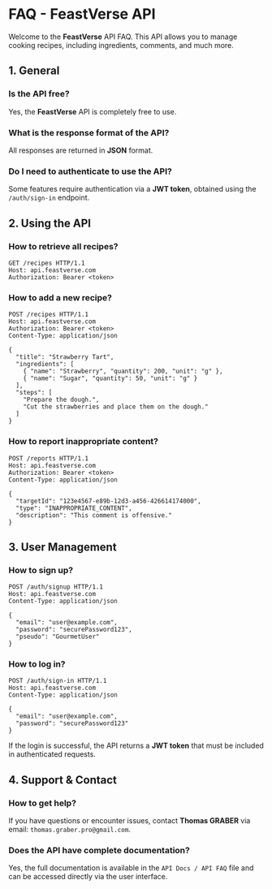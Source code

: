 # FAQ - FeastVerse API

Welcome to the **FeastVerse** API FAQ. This API allows you to manage cooking recipes, including ingredients, comments, and much more.

## 1. General

### Is the API free?
Yes, the **FeastVerse** API is completely free to use.

### What is the response format of the API?
All responses are returned in **JSON** format.

### Do I need to authenticate to use the API?
Some features require authentication via a **JWT token**, obtained using the `/auth/sign-in` endpoint.

## 2. Using the API

### How to retrieve all recipes?

```http
GET /recipes HTTP/1.1
Host: api.feastverse.com
Authorization: Bearer <token>
```

### How to add a new recipe?

```http
POST /recipes HTTP/1.1
Host: api.feastverse.com
Authorization: Bearer <token>
Content-Type: application/json

{
  "title": "Strawberry Tart",
  "ingredients": [
    { "name": "Strawberry", "quantity": 200, "unit": "g" },
    { "name": "Sugar", "quantity": 50, "unit": "g" }
  ],
  "steps": [
    "Prepare the dough.",
    "Cut the strawberries and place them on the dough."
  ]
}
```

### How to report inappropriate content?

```http
POST /reports HTTP/1.1
Host: api.feastverse.com
Authorization: Bearer <token>
Content-Type: application/json

{
  "targetId": "123e4567-e89b-12d3-a456-426614174000",
  "type": "INAPPROPRIATE_CONTENT",
  "description": "This comment is offensive."
}
```

## 3. User Management

### How to sign up?

```http
POST /auth/signup HTTP/1.1
Host: api.feastverse.com
Content-Type: application/json

{
  "email": "user@example.com",
  "password": "securePassword123",
  "pseudo": "GourmetUser"
}
```

### How to log in?

```http
POST /auth/sign-in HTTP/1.1
Host: api.feastverse.com
Content-Type: application/json

{
  "email": "user@example.com",
  "password": "securePassword123"
}
```

If the login is successful, the API returns a **JWT token** that must be included in authenticated requests.

## 4. Support & Contact

### How to get help?
If you have questions or encounter issues, contact **Thomas GRABER** via email: `thomas.graber.pro@gmail.com`.

### Does the API have complete documentation?
Yes, the full documentation is available in the `API Docs / API FAQ` file and can be accessed directly via the user interface.
